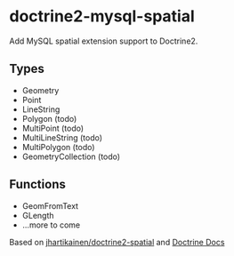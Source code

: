 # doctrine2-mysql-spatial

Add MySQL spatial extension support to Doctrine2.

## Types
* Geometry
* Point
* LineString
* Polygon (todo)
* MultiPoint (todo)
* MultiLineString (todo)
* MultiPolygon (todo)
* GeometryCollection (todo)

## Functions
* GeomFromText
* GLength
* ...more to come

Based on [jhartikainen/doctrine2-spatial](https://github.com/jhartikainen/doctrine2-spatial) and [Doctrine Docs](http://docs.doctrine-project.org/projects/doctrine-orm/en/latest/cookbook/advanced-field-value-conversion-using-custom-mapping-types.html)
